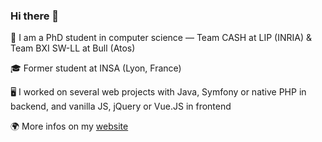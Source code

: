 ### Hi there 👋

🔭 I am a PhD student in computer science — Team CASH at LIP (INRIA) & Team BXI SW-LL at Bull (Atos)

🎓 Former student at INSA (Lyon, France)

🖥 I worked on several web projects with Java, Symfony or native PHP in backend, and vanilla JS, jQuery or Vue.JS in frontend

🌍 More infos on my [website](https://julien-emmanuel.com/)

<!--
**Webcretaire/Webcretaire** is a ✨ _special_ ✨ repository because its `README.md` (this file) appears on your GitHub profile.

Here are some ideas to get you started:

- 🔭 I’m currently working on ...
- 🌱 I’m currently learning ...
- 👯 I’m looking to collaborate on ...
- 🤔 I’m looking for help with ...
- 💬 Ask me about ...
- 📫 How to reach me: ...
- 😄 Pronouns: ...
- ⚡ Fun fact: ...
-->
